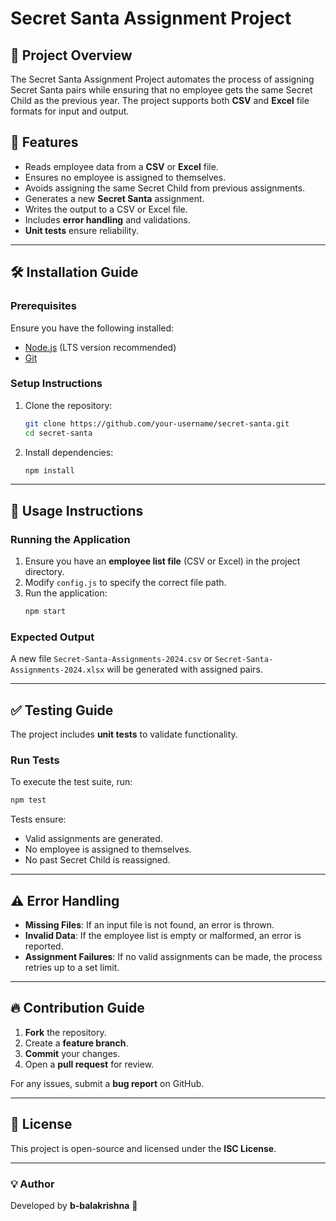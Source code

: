 # Secret Santa Assignment Project

## 📌 Project Overview
The Secret Santa Assignment Project automates the process of assigning Secret Santa pairs while ensuring that no employee gets the same Secret Child as the previous year. The project supports both **CSV** and **Excel** file formats for input and output.

## 🚀 Features
- Reads employee data from a **CSV** or **Excel** file.
- Ensures no employee is assigned to themselves.
- Avoids assigning the same Secret Child from previous assignments.
- Generates a new **Secret Santa** assignment.
- Writes the output to a CSV or Excel file.
- Includes **error handling** and validations.
- **Unit tests** ensure reliability.

---

## 🛠️ Installation Guide

### **Prerequisites**
Ensure you have the following installed:
- [Node.js](https://nodejs.org/) (LTS version recommended)
- [Git](https://git-scm.com/)

### **Setup Instructions**
1. Clone the repository:
   ```sh
   git clone https://github.com/your-username/secret-santa.git
   cd secret-santa
   ```
2. Install dependencies:
   ```sh
   npm install
   ```

---

## 📖 Usage Instructions

### **Running the Application**
1. Ensure you have an **employee list file** (CSV or Excel) in the project directory.
2. Modify `config.js` to specify the correct file path.
3. Run the application:
   ```sh
   npm start
   ```

### **Expected Output**
A new file `Secret-Santa-Assignments-2024.csv` or `Secret-Santa-Assignments-2024.xlsx` will be generated with assigned pairs.

---

## ✅ Testing Guide
The project includes **unit tests** to validate functionality.

### **Run Tests**
To execute the test suite, run:
```sh
npm test
```

Tests ensure:
- Valid assignments are generated.
- No employee is assigned to themselves.
- No past Secret Child is reassigned.

---

## ⚠️ Error Handling
- **Missing Files**: If an input file is not found, an error is thrown.
- **Invalid Data**: If the employee list is empty or malformed, an error is reported.
- **Assignment Failures**: If no valid assignments can be made, the process retries up to a set limit.

---

## 🔥 Contribution Guide
1. **Fork** the repository.
2. Create a **feature branch**.
3. **Commit** your changes.
4. Open a **pull request** for review.

For any issues, submit a **bug report** on GitHub.

---

## 📝 License
This project is open-source and licensed under the **ISC License**.

---

### 💡 **Author**
Developed by **b-balakrishna** 🚀

